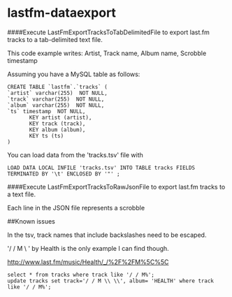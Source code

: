 lastfm-dataexport
=================
####Execute LastFmExportTracksToTabDelimitedFile to export last.fm tracks to a tab-delimited text file.

This code example writes:
    Artist,
    Track name,
    Album name,
    Scrobble timestamp

Assuming you have a MySQL table as follows:

    CREATE TABLE `lastfm`.`tracks` (
    `artist` varchar(255)  NOT NULL,
    `track` varchar(255)  NOT NULL,
    `album` varchar(255)  NOT NULL,
    `ts` timestamp  NOT NULL,
           KEY artist (artist),
           KEY track (track),
           KEY album (album),
           KEY ts (ts)
    )

You can load data from the 'tracks.tsv' file with

    LOAD DATA LOCAL INFILE 'tracks.tsv' INTO TABLE tracks FIELDS TERMINATED BY '\t' ENCLOSED BY '"' ;

####Execute LastFmExportTracksToRawJsonFile to export last.fm tracks to a text file.

Each line in the JSON file represents a scrobble


##Known issues

In the tsv, track names that include backslashes need to be escaped.

'/ / M \ \' by Health is the only example I can find though.

http://www.last.fm/music/Health/_/%2F%2FM%5C%5C


    select * from tracks where track like '/ / M%';
    update tracks set track='/ / M \\ \\', album= 'HEALTH' where track like '/ / M%';
